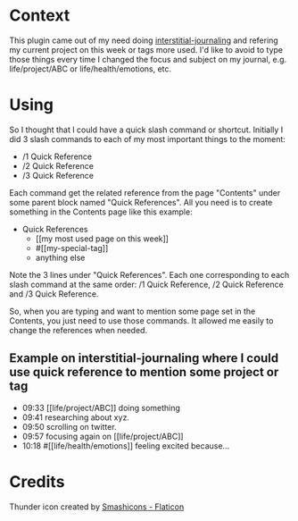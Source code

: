 # Context

This plugin came out of my need doing [interstitial-journaling](https://nesslabs.com/interstitial-journaling) and refering my current project on this week or tags more used.
I'd like to avoid to type those things every time I changed the focus and subject on my journal, e.g. life/project/ABC or life/health/emotions, etc.

# Using 
So I thought that I could have a quick slash command or shortcut.
Initially I did 3 slash commands to each of my most important things to the moment:
- /1 Quick Reference
- /2 Quick Reference
- /3 Quick Reference

Each command get the related reference from the page "Contents" under some parent block named "Quick References".
All you need is to create something in the Contents page like this example:

- Quick References
  - [[my most used page on this week]]
  - #[[my-special-tag]]
  - anything else

Note the 3 lines under "Quick References". Each one corresponding to each slash command at the same order: /1 Quick Reference, /2 Quick Reference and /3 Quick Reference.

So, when you are typing and want to mention some page set in the Contents, you just need to use those commands.
It allowed me easily to change the references when needed.

## Example on interstitial-journaling where I could use quick reference to mention some project or tag

- 09:33 [[life/project/ABC]] doing something 
- 09:41 researching about xyz.
- 09:50 scrolling on twitter.
- 09:57 focusing again on [[life/project/ABC]]
- 10:18 #[[life/health/emotions]] feeling excited because...

# Credits

Thunder icon created by [Smashicons - Flaticon]("https://www.flaticon.com/free-icons/thunder")

